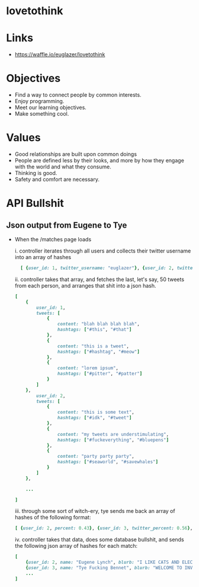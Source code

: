 lovetothink
===========

# Links
* https://waffle.io/euglazer/lovetothink

# Objectives
* Find a way to connect people by common interests. 
* Enjoy programming.
* Meet our learning objectives.
* Make something cool.

# Values
* Good relationships are built upon common doings
* People are defined less by their looks, and more by how they engage with the world and what they consume.
* Thinking is good.
* Safety and comfort are necessary.

# API Bullshit
## Json output from Eugene to Tye
* When the /matches page loads

	i. controller iterates through all users and collects their twitter username into an array of hashes
	```ruby
	  [ {user_id: 1, twitter_username: "euglazer"}, {user_id: 2, twitter_username: "deephousekitty"}, ... ]
	```
  ii. controller takes that array, and fetches the last, let's say, 50 tweets from each person, and arranges that shit into a json hash. 
	```ruby
	[ 
		{ 
			user_id: 1,
			tweets: [
				{ 
					content: "blah blah blah blah",
					hashtags: ["#this", "#that"]
				},
				{ 
					content: "this is a tweet",
					hashtags: ["#hashtag", "#meow"]
				},
				{ 
					content: "lorem ipsum",
					hashtags: ["#pitter", "#patter"]
				}
			]
		},
			user_id: 2,
			tweets: [
				{ 
					content: "this is some text",
					hashtags: ["#idk", "#tweet"]
				},
				{ 
					content: "my tweets are understimulating",
					hashtags: ["#fuckeverything", "#bluepens"]
				},
				{ 
					content: "party party party",
					hashtags: ["#seaworld", "#savewhales"]
				}
			]
		},
	
		...
	
	]
	```
	iii. through some sort of witch-ery, tye sends me back an array of hashes of the following format:
	```ruby 
	[ {user_id: 2, percent: 0.43}, {user_id: 3, twitter_percent: 0.56}, ... ]
	```
	iv. controller takes that data, does some database bullshit, and sends the following json array of hashes for each match:
	```ruby 
	[ 
		{user_id: 2, name: "Eugene Lynch", blurb: "I LIKE CATS AND ELECTRITY", twitter_percent: 0.32}, 
		{user_id: 3, name: "Tye Fucking Bennet", blurb: "WELCOME TO INVERCARGILL", twitter_percent: 0.56}, 
		... 
	]
	```
